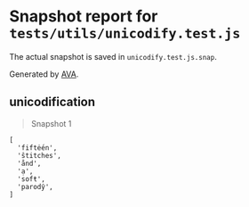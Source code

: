# Snapshot report for `tests/utils/unicodify.test.js`

The actual snapshot is saved in `unicodify.test.js.snap`.

Generated by [AVA](https://avajs.dev).

## unicodification

> Snapshot 1

    [
      'fiftė́en',
      'ŝtitches',
      'ånd',
      'ạ',
      'sofŧ',
      'parodŷ',
    ]
